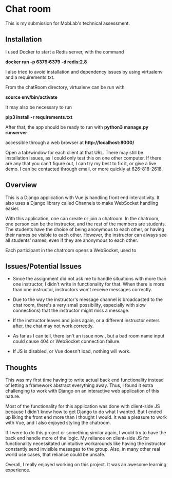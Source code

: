 ﻿# Chat room 

This is my submission for MobLab's technical assessment.

## Installation

I used Docker to start a Redis server, with the command

**docker run -p 6379:6379 -d redis:2.8**

I also tried to avoid installation and dependency issues by using virtualenv and a requirements.txt.

From the chatRoom directory, virtualenv can be run with 

**source env/bin/activate**

It may also be necessary to run 

**pip3 install -r requirements.txt**

After that, the app should be ready to run with
**python3 manage.py runserver**

accessible through a web browser at 
**http://localhost:8000/**

Open a tab/window for each client at that URL.
There may still be installation issues, as I could only test this 
on one other computer.  If there are any that
you can't figure out, I can try my best to fix it, or give a live demo.
I can be contacted through email, or more quickly at 626-818-2618.


## Overview
This is a Django application with Vue.js handling front end
interactivity. It also uses a Django library called Channels to
make WebSocket handling easier. 

With this application, one can create or join a chatroom.
In the chatroom, one person can be the instructor, and the
rest of the members are students.  The students have the choice of being anonymous to each other, or having their names be visible to each other.  However, the instructor can always see all students' names, even if they are anonymous to each other.   

Each participant in the chatroom opens a WebSocket, used to 

## Issues/Potential Issues

 - Since the assignment did not ask me to handle situations 
with more than one instructor, I didn't write in functionality for that. When there is more than one instructor,
instructors won't receive messages correctly.

 - Due to the way the instructor's message channel is broadcasted to 
the chat room, there's a very small possibility, especially with slow connections) that the instructor might miss a message. 

 - If the instructor leaves and joins again, or a different instructor enters after, the chat may not work correctly.
 - As far as I can tell, there isn't an issue now , but a bad room name input could cause 404 or WebSocket connection failure.

 - If JS is disabled, or Vue doesn't load, nothing will work.

## Thoughts

This was my first time having to write actual back end functionality instead of  letting a framework abstract everything away.  Thus, I found it extra challenging to work with Django on an interactive web application of this nature. 

 Most of the functionality for this application was done with client-side JS because I didn't know how to get Django to do what I wanted. But I ended up liking the front end more than I thought I would. It was a pleasure to work with Vue, and I also enjoyed styling the chatroom.

If I were to do this project or something similar again, I would try to have the back end handle more of the logic. My reliance on client-side JS for functionality necessitated unintuitive workarounds like having the instructor constantly send invisible messages to the group. Also, in many other real world use cases, that reliance could be unsafe.

Overall, I really enjoyed working on this project. It was an awesome learning experience. 







